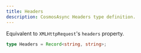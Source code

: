 ```yaml
---
title: Headers
description: CosmosAsync Headers type definition.
---
```


Equivalent to `XMLHttpRequest`'s `headers` property.

```ts
type Headers = Record<string, string>;
```